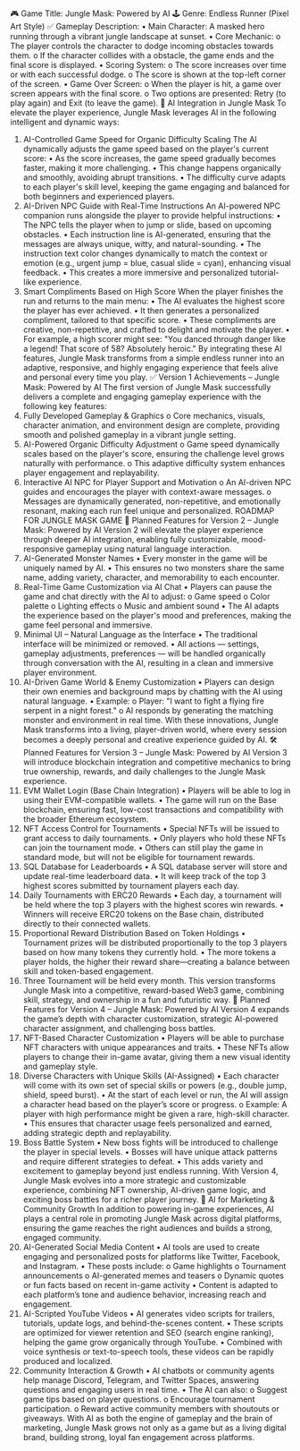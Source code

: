 🎮 Game Title: Jungle Mask: Powered by AI
🕹️ Genre: Endless Runner (Pixel Art Style)
✅ Gameplay Description:
•	Main Character: A masked hero running through a vibrant jungle landscape at sunset.
•	Core Mechanic:
o	The player controls the character to dodge incoming obstacles towards them.
o	If the character collides with a obstacle, the game ends and the final score is displayed.
•	Scoring System:
o	The score increases over time or with each successful dodge.
o	The score is shown at the top-left corner of the screen.
•	Game Over Screen:
o	When the player is hit, a game over screen appears with the final score.
o	Two options are presented: Retry (to play again) and Exit (to leave the game).
🤖 AI Integration in Jungle Mask
To elevate the player experience, Jungle Mask leverages AI in the following intelligent and dynamic ways:
1. AI-Controlled Game Speed for Organic Difficulty Scaling
The AI dynamically adjusts the game speed based on the player's current score:
•	As the score increases, the game speed gradually becomes faster, making it more challenging.
•	This change happens organically and smoothly, avoiding abrupt transitions.
•	The difficulty curve adapts to each player's skill level, keeping the game engaging and balanced for both beginners and experienced players.
2. AI-Driven NPC Guide with Real-Time Instructions
An AI-powered NPC companion runs alongside the player to provide helpful instructions:
•	The NPC tells the player when to jump or slide, based on upcoming obstacles.
•	Each instruction line is AI-generated, ensuring that the messages are always unique, witty, and natural-sounding.
•	The instruction text color changes dynamically to match the context or emotion (e.g., urgent jump = blue, casual slide = cyan), enhancing visual feedback.
•	This creates a more immersive and personalized tutorial-like experience.
3. Smart Compliments Based on High Score
When the player finishes the run and returns to the main menu:
•	The AI evaluates the highest score the player has ever achieved.
•	It then generates a personalized compliment, tailored to that specific score.
•	These compliments are creative, non-repetitive, and crafted to delight and motivate the player.
•	For example, a high scorer might see:
"You danced through danger like a legend! That score of 58? Absolutely heroic."
By integrating these AI features, Jungle Mask transforms from a simple endless runner into an adaptive, responsive, and highly engaging experience that feels alive and personal every time you play.
✅ Version 1 Achievements – Jungle Mask: Powered by AI
The first version of Jungle Mask successfully delivers a complete and engaging gameplay experience with the following key features:
1.	Fully Developed Gameplay & Graphics
o	Core mechanics, visuals, character animation, and environment design are complete, providing smooth and polished gameplay in a vibrant jungle setting.
2.	AI-Powered Organic Difficulty Adjustment
o	Game speed dynamically scales based on the player's score, ensuring the challenge level grows naturally with performance.
o	This adaptive difficulty system enhances player engagement and replayability.
3.	Interactive AI NPC for Player Support and Motivation
o	An AI-driven NPC guides and encourages the player with context-aware messages.
o	Messages are dynamically generated, non-repetitive, and emotionally resonant, making each run feel unique and personalized.
ROADMAP FOR JUNGLE MASK GAME
🚀 Planned Features for Version 2 – Jungle Mask: Powered by AI
Version 2 will elevate the player experience through deeper AI integration, enabling fully customizable, mood-responsive gameplay using natural language interaction.
1. AI-Generated Monster Names
•	Every monster in the game will be uniquely named by AI.
•	This ensures no two monsters share the same name, adding variety, character, and memorability to each encounter.
2. Real-Time Game Customization via AI Chat
•	Players can pause the game and chat directly with the AI to adjust:
o	Game speed
o	Color palette
o	Lighting effects
o	Music and ambient sound
•	The AI adapts the experience based on the player's mood and preferences, making the game feel personal and immersive.
3. Minimal UI – Natural Language as the Interface
•	The traditional interface will be minimized or removed.
•	All actions — settings, gameplay adjustments, preferences — will be handled organically through conversation with the AI, resulting in a clean and immersive player environment.
4. AI-Driven Game World & Enemy Customization
•	Players can design their own enemies and background maps by chatting with the AI using natural language.
•	Example:
o	Player: "I want to fight a flying fire serpent in a night forest."
o	AI responds by generating the matching monster and environment in real time.
With these innovations, Jungle Mask transforms into a living, player-driven world, where every session becomes a deeply personal and creative experience guided by AI.
🛠️ Planned Features for Version 3 – Jungle Mask: Powered by AI
Version 3 will introduce blockchain integration and competitive mechanics to bring true ownership, rewards, and daily challenges to the Jungle Mask experience.
1. EVM Wallet Login (Base Chain Integration)
•	Players will be able to log in using their EVM-compatible wallets.
•	The game will run on the Base blockchain, ensuring fast, low-cost transactions and compatibility with the broader Ethereum ecosystem.
2. NFT Access Control for Tournaments
•	Special NFTs will be issued to grant access to daily tournaments.
•	Only players who hold these NFTs can join the tournament mode.
•	Others can still play the game in standard mode, but will not be eligible for tournament rewards.
3. SQL Database for Leaderboards
•	A SQL database server will store and update real-time leaderboard data.
•	It will keep track of the top 3 highest scores submitted by tournament players each day.
4. Daily Tournaments with ERC20 Rewards
•	Each day, a tournament will be held where the top 3 players with the highest scores win rewards.
•	Winners will receive ERC20 tokens on the Base chain, distributed directly to their connected wallets.
5. Proportional Reward Distribution Based on Token Holdings
•	Tournament prizes will be distributed proportionally to the top 3 players based on how many tokens they currently hold.
•	The more tokens a player holds, the higher their reward share—creating a balance between skill and token-based engagement.
6. Three Tournament will be held every month.
This version transforms Jungle Mask into a competitive, reward-based Web3 game, combining skill, strategy, and ownership in a fun and futuristic way.
🌟 Planned Features for Version 4 – Jungle Mask: Powered by AI
Version 4 expands the game’s depth with character customization, strategic AI-powered character assignment, and challenging boss battles.
1. NFT-Based Character Customization
•	Players will be able to purchase NFT characters with unique appearances and traits.
•	These NFTs allow players to change their in-game avatar, giving them a new visual identity and gameplay style.
2. Diverse Characters with Unique Skills (AI-Assigned)
•	Each character will come with its own set of special skills or powers (e.g., double jump, shield, speed burst).
•	At the start of each level or run, the AI will assign a character head based on the player’s score or progress.
o	Example: A player with high performance might be given a rare, high-skill character.
•	This ensures that character usage feels personalized and earned, adding strategic depth and replayability.
3. Boss Battle System
•	New boss fights will be introduced to challenge the player in special levels.
•	Bosses will have unique attack patterns and require different strategies to defeat.
•	This adds variety and excitement to gameplay beyond just endless running.
With Version 4, Jungle Mask evolves into a more strategic and customizable experience, combining NFT ownership, AI-driven game logic, and exciting boss battles for a richer player journey.
📣 AI for Marketing & Community Growth
In addition to powering in-game experiences, AI plays a central role in promoting Jungle Mask across digital platforms, ensuring the game reaches the right audiences and builds a strong, engaged community.
1. AI-Generated Social Media Content
•	AI tools are used to create engaging and personalized posts for platforms like Twitter, Facebook, and Instagram.
•	These posts include:
o	Game highlights
o	Tournament announcements
o	AI-generated memes and teasers
o	Dynamic quotes or fun facts based on recent in-game activity
•	Content is adapted to each platform’s tone and audience behavior, increasing reach and engagement.
2. AI-Scripted YouTube Videos
•	AI generates video scripts for trailers, tutorials, update logs, and behind-the-scenes content.
•	These scripts are optimized for viewer retention and SEO (search engine ranking), helping the game grow organically through YouTube.
•	Combined with voice synthesis or text-to-speech tools, these videos can be rapidly produced and localized.
3. Community Interaction & Growth
•	AI chatbots or community agents help manage Discord, Telegram, and Twitter Spaces, answering questions and engaging users in real time.
•	The AI can also:
o	Suggest game tips based on player questions.
o	Encourage tournament participation.
o	Reward active community members with shoutouts or giveaways.
With AI as both the engine of gameplay and the brain of marketing, Jungle Mask grows not only as a game but as a living digital brand, building strong, loyal fan engagement across platforms.
